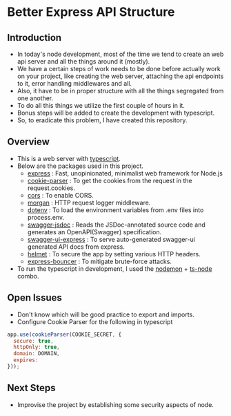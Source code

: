 # Better Express API Structure

## Introduction

- In today's node development, most of the time we tend to create an web api server and all the things around it (mostly).
- We have a certain steps of work needs to be done before actually work on your project, like creating the web server, attaching the api endpoints to it, error handling middlewares and all.
- Also, it have to be in proper structure with all the things segregated from one another.
- To do all this things we utilize the first couple of hours in it.
- Bonus steps will be added to create the development with typescript.
- So, to eradicate this problem, I have created this repository.

## Overview

- This is a web server with [typescript](https://www.typescriptlang.org/).
- Below are the packages used in this project.
  - [express](https://expressjs.com/) : Fast, unopinionated, minimalist web framework for Node.js
  - [cookie-parser](https://www.npmjs.com/package/cookie-parser) : To get the cookies from the request in the request.cookies.
  - [cors](https://www.npmjs.com/package/cors) : To enable CORS.
  - [morgan](https://www.npmjs.com/package/morgan) : HTTP request logger middleware.
  - [dotenv](https://www.npmjs.com/package/dotenv) : To load the environment variables from .env files into process.env.
  - [swagger-jsdoc](https://www.npmjs.com/package/morgan) : Reads the JSDoc-annotated source code and generates an OpenAPI(Swagger) specification.
  - [swagger-ui-express](https://www.npmjs.com/package/swagger-ui-express) : To serve auto-generated swagger-ui generated API docs from express.
  - [helmet](https://www.npmjs.com/package/helmet) : To secure the app by setting various HTTP headers.
  - [express-bouncer](https://www.npmjs.com/package/express-bouncer) : To mitigate brute-force attacks.
- To run the typescript in development, I used the [nodemon](https://www.npmjs.com/package/nodemon) + [ts-node](https://www.npmjs.com/package/ts-node) combo.

## Open Issues

- Don't know which will be good practice to export and imports.
- Configure Cookie Parser for the following in typescript

```js
app.use(cookieParser(COOKIE_SECRET, {
  secure: true,
  httpOnly: true,
  domain: DOMAIN,
  expires:
}));
```

## Next Steps

- Improvise the project by establishing some security aspects of node.
